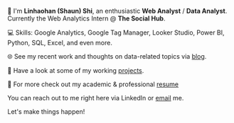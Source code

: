 ---
---

👋 I'm **Linhaohan (Shaun) Shi**, an enthusiastic **Web Analyst** / **Data Analyst**.
Currently the Web Analytics Intern @ **The Social Hub**.

💻 Skills: Google Analytics, Google Tag Manager, Looker Studio, Power BI, Python, SQL, Excel, and even more.  
  
🌐  See my recent work and thoughts on data-related topics via [blog].
  
🔎 Have a look at some of my working [projects].
  
📖 For more check out my academic & professional [resume]
  
You can reach out to me right here via LinkedIn 
or [email] me.  
  
Let's make things happen!



[projects]: /portfolio/projects/
[blog]: /portfolio/blog/
[resume]: https://www.canva.com/design/DAFlKW5Q2Ys/8AevesPBIpzcDCchGLsS2g/view?utm_content=DAFlKW5Q2Ys&utm_campaign=designshare&utm_medium=link&utm_source=publishsharelink
[email]: mailto:shaun.out.the.box@gmail.com
